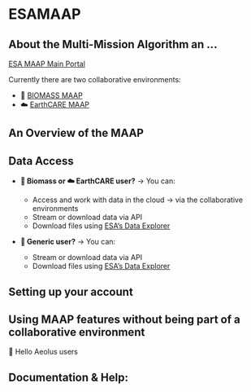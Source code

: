 # ESAMAAP

## About the Multi-Mission Algorithm an ... 

[ESA MAAP Main Portal](https://portal.maap.eo.esa.int/)

Currently there are two collaborative environments: 
- 🌳 [BIOMASS MAAP](https://portal.maap.eo.esa.int/biomass/)
- ☁️ [EarthCARE MAAP](https://portal.maap.eo.esa.int/earthcare/)

## An Overview of the MAAP 

## Data Access

- **🌲 Biomass or ☁️ EarthCARE user?**
  → You can:
  - Access and work with data in the cloud → via the collaborative environments 
  - Stream or download data via API
  - Download files using [ESA’s Data Explorer](https://explorer.eo.esa.int/)
  

- **👤 Generic user?**
  → You can:
  - Stream or download data via API
  - Download files using [ESA’s Data Explorer](https://explorer.eo.esa.int/)

## Setting up your account 

## Using MAAP features without being part of a collaborative environment 
👋 Hello Aeolus users 

## Documentation & Help: 

